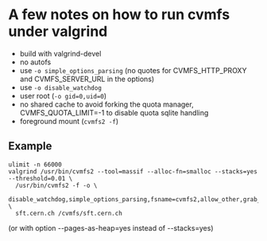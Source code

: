 # A few notes on how to run cvmfs under valgrind

  - build with valgrind-devel
  - no autofs
  - use `-o simple_options_parsing`
    (no quotes for CVMFS_HTTP_PROXY and CVMFS_SERVER_URL in the options)
  - use `-o disable_watchdog`
  - user root (`-o gid=0,uid=0`)
  - no shared cache to avoid forking the quota manager, CVMFS_QUOTA_LIMIT=-1 to disable quota sqlite handling
  - foreground mount (`cvmfs2 -f`)

## Example

    ulimit -n 66000
    valgrind /usr/bin/cvmfs2 --tool=massif --alloc-fn=smalloc --stacks=yes --threshold=0.01 \
      /usr/bin/cvmfs2 -f -o \
      disable_watchdog,simple_options_parsing,fsname=cvmfs2,allow_other,grab_mountpoint,uid=0,gid=0 \
      sft.cern.ch /cvmfs/sft.cern.ch

(or with option --pages-as-heap=yes instead of --stacks=yes)

